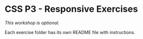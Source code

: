 # CSS P3 - Responsive Exercises

_This workshop is optional._

Each exercise folder has its own README file with instructions.
